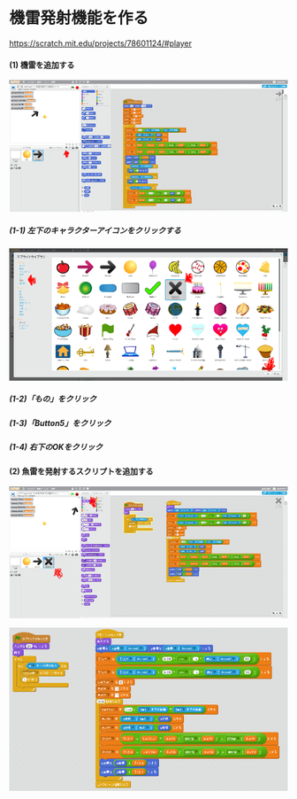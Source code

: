 # 機雷発射機能を作る
https://scratch.mit.edu/projects/78601124/#player

#### (1) 機雷を追加する

![](f5_001a.png)
##### (1-1) 左下のキャラクターアイコンをクリックする
![](f5_002a.png)
##### (1-2)「もの」をクリック
##### (1-3)「Button5」をクリック
##### (1-4) 右下のOKをクリック

#### (2) 魚雷を発射するスクリプトを追加する
![](f5_003a.png)

![](f5_004a.png)

